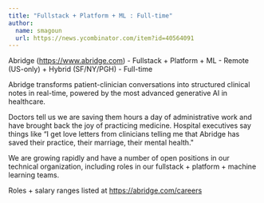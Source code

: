 ```yaml
---
title: "Fullstack + Platform + ML : Full-time"
author:
  name: smagoun
  url: https://news.ycombinator.com/item?id=40564091
---
```

Abridge (<a href="https:&#x2F;&#x2F;www.abridge.com" rel="nofollow">https:&#x2F;&#x2F;www.abridge.com</a>) - Fullstack + Platform + ML - Remote (US-only) + Hybrid (SF&#x2F;NY&#x2F;PGH) - Full-time

Abridge transforms patient-clinician conversations into structured clinical notes in real-time, powered by the most advanced generative AI in healthcare.

Doctors tell us we are saving them hours a day of administrative work and have brought back the joy of practicing medicine. Hospital executives say things like “I get love letters from clinicians telling me that Abridge has saved their practice, their marriage, their mental health.&quot;

We are growing rapidly and have a number of open positions in our technical organization, including roles in our fullstack + platform + machine learning teams.

Roles + salary ranges listed at <a href="https:&#x2F;&#x2F;abridge.com&#x2F;careers" rel="nofollow">https:&#x2F;&#x2F;abridge.com&#x2F;careers</a>
